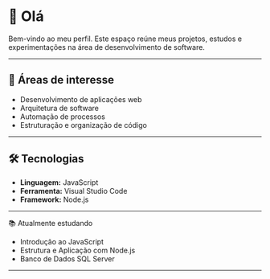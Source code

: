 # 👋 Olá

Bem-vindo ao meu perfil. Este espaço reúne meus projetos, estudos e experimentações na área de desenvolvimento de software.

---

## 🧭 Áreas de interesse

- Desenvolvimento de aplicações web  
- Arquitetura de software  
- Automação de processos  
- Estruturação e organização de código

---

## 🛠️ Tecnologias

- **Linguagem:** JavaScript  
- **Ferramenta:** Visual Studio Code  
- **Framework:** Node.js

---
  
📚 Atualmente estudando  
- Introdução ao JavaScript
- Estrutura e Aplicação com Node.js  
- Banco de Dados SQL Server

---
